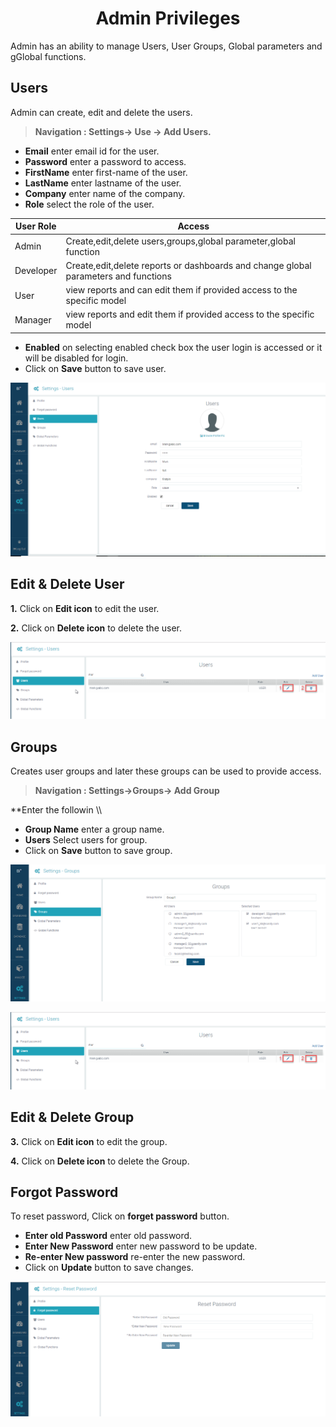  <center><h1>Admin Privileges</h1></center>
 
Admin has an ability to manage Users, User Groups, Global parameters and gGlobal functions.

## Users

Admin can create, edit and delete the users.

> **Navigation : Settings→ Use →  Add Users.**

- **Email** enter email id for the user.
- **Password** enter a password to access.
- **FirstName** enter first-name of the user.
- **LastName** enter lastname of the user. 
- **Company** enter name of the company.
- **Role** select the role of the user.

| User Role |  Access|
|--|--|
| Admin | Create,edit,delete users,groups,global parameter,global function |
|Developer|Create,edit,delete reports or dashboards and change global parameters and functions|
|User|view reports and can edit them if provided access to the specific model|
|Manager|view reports and edit them if provided access to the specific model|

- **Enabled** on selecting enabled check box the user login is accessed or it will be disabled for login.
- Click on **Save** button to save user.

![enter image description here](https://raw.githubusercontent.com/sv18042016/fp1/34ae99ea80597fc08c96c787a88d8951979862b1/images/users.png)




## Edit & Delete User

**1.** Click on **Edit icon** to edit the user.

**2.** Click on **Delete icon** to delete the user.

![enter image description here](https://raw.githubusercontent.com/sv18042016/fp1/fed976f79b3ba765a8bc3b9ca665de4de0fd2681/images/user_edit.png)

## Groups

Creates user groups and later these groups can be used to provide access.

>**Navigation : Settings→Groups→ Add Group**

**Enter the followin \\\
- **Group Name** enter a group name.
- **Users** Select  users for group.
- Click on **Save** button to save group.

![enter image description here](https://raw.githubusercontent.com/sv18042016/fp1/b6af863fbeb6584b8a139d0f303840ab6893da5e/images/groups.png)


![enter image description here](https://raw.githubusercontent.com/sv18042016/fp1/fed976f79b3ba765a8bc3b9ca665de4de0fd2681/images/user_edit.png)

## Edit & Delete Group

**3.**  Click on **Edit icon** to edit the group.

**4.**  Click on **Delete icon** to delete the Group.

## Forgot Password

To reset password, Click on **forget password** button.

- **Enter old Password** enter old password.
- **Enter New Password** enter new password to be update.
- **Re-enter New password** re-enter the new password.
- Click on **Update** button to save changes.

![enter image description here](https://raw.githubusercontent.com/sv18042016/fp1/f683be669b3d7c4820801c33ab6b96cf3aed5a7c/images/forgot_password.png)
<!--stackedit_data:
eyJoaXN0b3J5IjpbODI4MjQ5NzIzLDE3MDE3MDQzODksMTY5OD
U1MTI2Niw0NjU3NjY4MTYsLTk3NDY2MDE4N119
-->